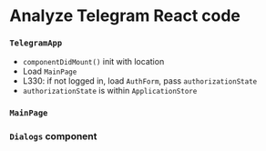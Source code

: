 # Analyze Telegram React code

### `TelegramApp`

* `componentDidMount()` init with location
* Load `MainPage`
* L330: if not logged in, load `AuthForm`, pass `authorizationState`
* `authorizationState` is within `ApplicationStore`

### `MainPage`

### `Dialogs` component

